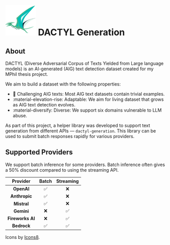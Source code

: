 
# ![pterosaur flying icon](assets/icons8-pterodactyl-48.svg) DACTYL Generation

## About

DACTYL (Diverse Adversarial Corpus of Texts Yielded from Large language models) is an AI-generated (AIG) text detection dataset created for my MPhil thesis project. 

We aim to build a dataset with the following properties:

- :thinking: Challenging AIG texts: Most AIG text datasets contain trivial examples. 
- :material-elevation-rise: Adaptable: We aim for living dataset that grows as AIG text detection evolves.
- :material-diversify: Diverse: We support six domains vulnerable to LLM abuse.

As part of this project, a helper library was developed to support text generation from different APIs &mdash; `dactyl-generation`.
This library can be used to submit batch responses rapidly for various providers. 

## Supported Providers

We support batch inference for some providers. Batch inference often gives a 50% discount compared to using the streaming API. 

|   **Provider**   | **Batch** |   **Streaming**    |
|:----------------:|:---------:|:------------------:|
|    **OpenAI**    |  :white_check_mark:         |        :x:         |
|   **Anthropic**  |   :white_check_mark:        |        :x:         |
|    **Mistral**   |   :white_check_mark:        |        :x:         |
|    **Gemini**    |     :x:      | :white_check_mark: |
| **Fireworks AI** |    :x:       | :white_check_mark: |
|    **Bedrock**   |     :white_check_mark:      | :white_check_mark: |


Icons by [Icons8](https://icons8.com/). 
